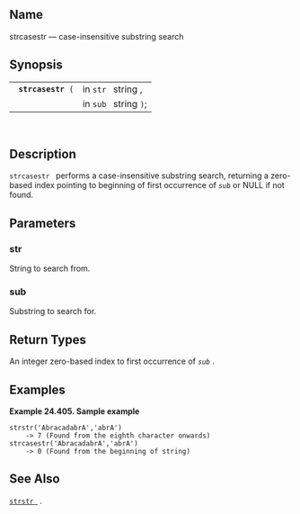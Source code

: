 <div>

<div>

</div>

<div>

## Name

strcasestr — case-insensitive substring search

</div>

<div>

## Synopsis

<div>

|                         |                       |
|-------------------------|-----------------------|
| ` `**`strcasestr`**` (` | in `str ` string ,    |
|                         | in `sub ` string `)`; |

<div>

 

</div>

</div>

</div>

<div>

## Description

`strcasestr ` performs a case-insensitive substring search, returning a
zero-based index pointing to beginning of first occurrence of *`sub`* or
NULL if not found.

</div>

<div>

## Parameters

<div>

### str

String to search from.

</div>

<div>

### sub

Substring to search for.

</div>

</div>

<div>

## Return Types

An <span class="type">integer </span> zero-based index to first
occurrence of *`sub`* .

</div>

<div>

## Examples

<div>

**Example 24.405. Sample example**

<div>

``` screen
strstr('AbracadabrA','abrA')
    -> 7 (Found from the eighth character onwards)
strcasestr('AbracadabrA','abrA')
    -> 0 (Found from the beginning of string)
```

</div>

</div>

  

</div>

<div>

## See Also

<a href="fn_strstr.html" class="link" title="strstr"><code
class="function">strstr </code></a> .

</div>

</div>
